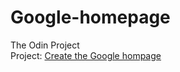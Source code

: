Google-homepage
===============
The Odin Project  
Project: <a href="http://www.theodinproject.com/web-development-101/html-css?ref=lnav">Create the Google hompage</a>
<br>


